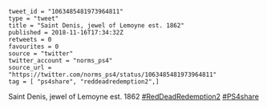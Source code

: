 ```
tweet_id = "1063485481973964811"
type = "tweet"
title = "Saint Denis, jewel of Lemoyne est. 1862"
published = 2018-11-16T17:34:32Z
retweets = 0
favourites = 0
source = "twitter"
twitter_account = "norms_ps4"
source_url = "https://twitter.com/norms_ps4/status/1063485481973964811"
tag = [ "ps4share", "reddeadredemption2",]
```

Saint Denis, jewel of Lemoyne est. 1862 [#RedDeadRedemption2](/tags/reddeadredemption2/) [#PS4share](/tags/ps4share/)

<p class='image'><img src='http://mnf.m17s.net/2018/11/16/DsJCaHCW0AEe_3n.jpg' alt=''></p>

